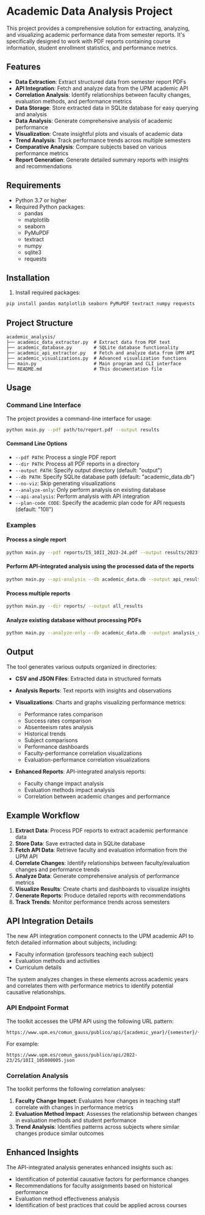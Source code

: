 # Academic Data Analysis Project

This project provides a comprehensive solution for extracting, analyzing, and visualizing academic performance data from semester reports. It's specifically designed to work with PDF reports containing course information, student enrollment statistics, and performance metrics.

## Features

- **Data Extraction**: Extract structured data from semester report PDFs
- **API Integration**: Fetch and analyze data from the UPM academic API
- **Correlation Analysis**: Identify relationships between faculty changes, evaluation methods, and performance metrics
- **Data Storage**: Store extracted data in SQLite database for easy querying and analysis
- **Data Analysis**: Generate comprehensive analysis of academic performance
- **Visualization**: Create insightful plots and visuals of academic data
- **Trend Analysis**: Track performance trends across multiple semesters
- **Comparative Analysis**: Compare subjects based on various performance metrics
- **Report Generation**: Generate detailed summary reports with insights and recommendations

## Requirements

- Python 3.7 or higher
- Required Python packages:
  - pandas
  - matplotlib
  - seaborn
  - PyMuPDF
  - textract 
  - numpy
  - sqlite3 
  - requests

## Installation

1. Install required packages:

```bash
pip install pandas matplotlib seaborn PyMuPDF textract numpy requests
```

## Project Structure

```
academic_analysis/
├── academic_data_extractor.py  # Extract data from PDF text
├── academic_database.py        # SQLite database functionality
├── academic_api_extractor.py   # Fetch and analyze data from UPM API
├── academic_visualizations.py  # Advanced visualization functions
├── main.py                     # Main program and CLI interface
└── README.md                   # This documentation file
```

## Usage

### Command Line Interface

The project provides a command-line interface for usage:

```bash
python main.py --pdf path/to/report.pdf --output results
```

#### Command Line Options

- `--pdf PATH`: Process a single PDF report
- `--dir PATH`: Process all PDF reports in a directory
- `--output PATH`: Specify output directory (default: "output")
- `--db PATH`: Specify SQLite database path (default: "academic_data.db")
- `--no-viz`: Skip generating visualizations
- `--analyze-only`: Only perform analysis on existing database
-  `--api-analysis`: Perform analysis with API integration
-  `--plan-code CODE`: Specify the academic plan code for API requests (default: "10II")

### Examples

#### Process a single report

```bash
python main.py --pdf reports/IS_10II_2023-24.pdf --output results/2023-24
```


#### Perform API-integrated analysis using the processed data of the reports

```bash
python main.py --api-analysis --db academic_data.db --output api_results --plan-code 10II
```

#### Process multiple reports

```bash
python main.py --dir reports/ --output all_results
```

#### Analyze existing database without processing PDFs

```bash
python main.py --analyze-only --db academic_data.db --output analysis_results
```



## Output

The tool generates various outputs organized in directories:

- **CSV and JSON Files**: Extracted data in structured formats
- **Analysis Reports**: Text reports with insights and observations
- **Visualizations**: Charts and graphs visualizing performance metrics:
  - Performance rates comparison
  - Success rates comparison
  - Absenteeism rates analysis
  - Historical trends
  - Subject comparisons
  - Performance dashboards
  - Faculty-performance correlation visualizations
  - Evaluation-performance correlation visualizations
  
- **Enhanced Reports**: API-integrated analysis reports:
  - Faculty change impact analysis
  - Evaluation methods impact analysis
  - Correlation between academic changes and performance

## Example Workflow

1. **Extract Data**: Process PDF reports to extract academic performance data
2. **Store Data**: Save extracted data in SQLite database
3. **Fetch API Data**: Retrieve faculty and evaluation information from the UPM API
4. **Correlate Changes**: Identify relationships between faculty/evaluation changes and performance trends
5. **Analyze Data**: Generate comprehensive analysis of performance metrics
6. **Visualize Results**: Create charts and dashboards to visualize insights
7. **Generate Reports**: Produce detailed reports with recommendations
8. **Track Trends**: Monitor performance trends across semesters


## API Integration Details

The new API integration component connects to the UPM academic API to fetch detailed information about subjects, including:

- Faculty information (professors teaching each subject)
- Evaluation methods and activities
- Curriculum details

The system analyzes changes in these elements across academic years and correlates them with performance metrics to identify potential causative relationships.

### API Endpoint Format

The toolkit accesses the UPM API using the following URL pattern:
```
https://www.upm.es/comun_gauss/publico/api/{academic_year}/{semester}/{plan_code}_{subject_code}.json
```

For example:
```
https://www.upm.es/comun_gauss/publico/api/2022-23/2S/10II_105000005.json
```

### Correlation Analysis

The toolkit performs the following correlation analyses:

1. **Faculty Change Impact**: Evaluates how changes in teaching staff correlate with changes in performance metrics
2. **Evaluation Method Impact**: Assesses the relationship between changes in evaluation methods and student performance
3. **Trend Analysis**: Identifies patterns across subjects where similar changes produce similar outcomes

## Enhanced Insights

The API-integrated analysis generates enhanced insights such as:

- Identification of potential causative factors for performance changes
- Recommendations for faculty assignments based on historical performance
- Evaluation method effectiveness analysis
- Identification of best practices that could be applied across courses
